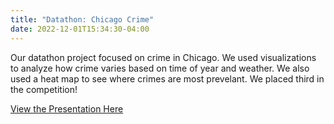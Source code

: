 ```yaml
---
title: "Datathon: Chicago Crime"
date: 2022-12-01T15:34:30-04:00
---
```


Our datathon project focused on crime in Chicago. We used visualizations to analyze how crime varies based on time of year and weather. We also used a heat map to see where crimes are most prevelant. We placed third in the competition! 

<a href="https://docs.google.com/presentation/d/166oQ2FEHkqdnv9LndwpKnS5BuIyowdXo7aGnNuBz2V0/edit?usp=sharing">View the Presentation Here</a>

